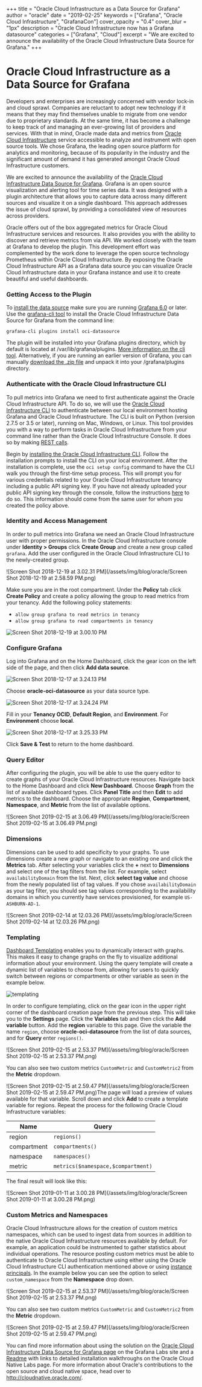 +++
title = "Oracle Cloud Infrastructure as a Data Source for Grafana"
author = "oracle"
date = "2019-02-25"
keywords = ["Grafana", "Oracle Cloud Infrastructure", "GrafanaCon"]
cover_opacity = "0.4"
cover_blur = "1px"
description = "Oracle Cloud Infrastructure now has a Grafana datasource"
categories = ["Grafana", "Cloud"]
excerpt = "We are excited to announce the availability of the Oracle Cloud Infrastructure Data Source for Grafana."
+++

# Oracle Cloud Infrastructure as a Data Source for Grafana

Developers and enterprises are increasingly concerned with vendor lock-in and cloud sprawl. Companies are reluctant to adopt new technology if it means that they may find themselves unable to migrate from one vendor due to proprietary standards. At the same time, it has become a challenge to keep track of and managing an ever-growing list of providers and services. With that in mind, Oracle made data and metrics from [Oracle Cloud Infrastructure](https://cloud.oracle.com/en_US/cloud-infrastructure) service accessible to analyze and instrument with open source tools. We chose Grafana, the leading open source platform for analytics and monitoring, because of its popularity in the industry and the significant amount of demand it has generated amongst Oracle Cloud Infrastructure customers. 

We are excited to announce the availability of the [Oracle Cloud Infrastructure Data Source for Grafana](https://grafana.com/plugins/oci-datasource). Grafana is an open source visualization and alerting tool for time series data. It was designed with a plugin architecture that allows you to capture data across many different sources and visualize it on a single dashboard. This approach addresses the issue of cloud sprawl, by providing a consolidated view of resources across providers. 

Oracle offers out of the box aggregated metrics for Oracle Cloud Infrastructure services and resources. It also provides you with the ability to discover and retrieve metrics from via API. We worked closely with the team at Grafana to develop the plugin. This development effort was complemented by the work done to leverage the open source technology Prometheus within Oracle Cloud Infrastructure. By exposing the Oracle Cloud Infrastructure API as a Grafana data source you can visualize Oracle Cloud Infrastructure data in your Grafana instance and use it to create beautiful and useful dashboards.



### Getting Access to the Plugin

To [install the data source](https://grafana.com/plugins/oci-datasource/installation) make sure you are running [Grafana 6.0](https://grafana.com/get) or later. Use the [grafana-cli tool](http://docs.grafana.org/plugins/installation/) to install the Oracle Cloud Infrastructure Data Source for Grafana from the command line:

```
grafana-cli plugins install oci-datasource
```

The plugin will be installed into your Grafana plugins directory, which by default is located at /var/lib/grafana/plugins. [More information on the cli tool](http://docs.grafana.org/plugins/installation/). Alternatively, if you are running an earlier version of Grafana, you can manually [download the .zip file](https://grafana.com/api/plugins/oci-datasource/versions/1.0.0/download) and unpack it into your /grafana/plugins directory. 



### Authenticate with the Oracle Cloud Infrastructure CLI

To pull metrics into Grafana we need to first authenticate against the Oracle Cloud Infrastructure API. To do so, we will use the [Oracle Cloud Infrastructure CLI](https://docs.cloud.oracle.com/iaas/Content/API/Concepts/cliconcepts.htm) to authenticate between our local environment hosting Grafana and Oracle Cloud Infrastructure. The CLI is built on Python (version 2.7.5 or 3.5 or later), running on Mac, Windows, or Linux. This tool provides you with a way to perform tasks in Oracle Cloud Infrastructure from your command line rather than the Oracle Cloud Infrastructure Console. It does so by making [REST calls](https://docs.cloud.oracle.com/iaas/Content/API/Concepts/usingapi.htm). 

Begin by [installing the Oracle Cloud Infrastructure CLI](https://docs.cloud.oracle.com/iaas/Content/API/SDKDocs/cliinstall.htm). Follow the installation prompts to install the CLI on your local environment. After the installation is complete, use the `oci setup config` command to have the CLI walk you through the first-time setup process. This will prompt you for various credentials related to your Oracle Cloud Infrastructure tenancy including a public API signing key. If you have not already uploaded your public API signing key through the console, follow the instructions [here](https://docs.us-phoenix-1.oraclecloud.com/Content/API/Concepts/apisigningkey.htm#How2) to do so. This information should come from the same user for whom you created the policy above. 



### Identity and Access Management

In order to pull metrics into Grafana we need an Oracle Cloud Infrastructure user with proper permissions. In the Oracle Cloud Infrastructure console under **Identity > Groups** click **Create Group** and create a new group called `grafana`. Add the user configured in the Oracle Cloud Infrastructure CLI to the newly-created group.

![Screen Shot 2018-12-19 at 3.02.31 PM](/assets/img/blog/oracle/Screen Shot 2018-12-19 at 2.58.59 PM.png)

Make sure you are in the root compartment. Under the **Policy** tab click **Create Policy** and create a policy allowing the group to read metrics from your tenancy. Add the following policy statements:

- `allow group grafana to read metrics in tenancy`
- `allow group grafana to read compartments in tenancy`

![Screen Shot 2018-12-19 at 3.00.10 PM](/assets/img/blog/oracle/Screen%20Shot%202018-12-19%20at%203.00.10%20PM.png)


### Configure Grafana

Log into Grafana and on the Home Dashboard, click the gear icon on the left side of the page, and then click **Add data source**.

![Screen Shot 2018-12-17 at 3.24.13 PM](/assets/img/blog/oracle/Screen%20Shot%202018-12-17%20at%203.24.13%20PM.png)

 Choose **oracle-oci-datasource** as your data source type.

![Screen Shot 2018-12-17 at 3.24.24 PM](/assets/img/blog/oracle/Screen%20Shot%202018-12-17%20at%203.24.17%20PM.png)

Fill in your **Tenancy OCID**, **Default Region**, and **Environment**. For **Environment** choose **local**. 

![Screen Shot 2018-12-17 at 3.25.33 PM](/assets/img/blog/oracle/Screen%20Shot%202018-12-17%20at%203.25.33%20PM.png)

Click **Save & Test** to return to the home dashboard.

### Query Editor

After configuring the plugin, you will be able to use the query editor to create graphs of your Oracle Cloud Infrastructure resources. Navigate back to the Home Dashboard and click **New Dashboard**. Choose **Graph** from the list of available dashboard types. Click **Panel Title** and then **Edit** to add metrics to the dashboard. Choose the appropriate **Region**, **Compartment**, **Namespace**, and **Metric** from the list of available options.

![Screen Shot 2019-02-15 at 3.06.49 PM](/assets/img/blog/oracle/Screen Shot 2019-02-15 at 3.06.49 PM.png)

### Dimensions

Dimensions can be used to add specificity to your graphs. To use dimensions create a new graph or navigate to an existing one and click the **Metrics** tab. After selecting your variables click the **+** next to **Dimensions** and select one of the tag filters from the list. For example, select `availabilityDomain` from the list. Next, click **select tag value** and choose from the newly populated list of tag values. If you chose `availabilityDomain` as your tag filter, you should see tag values corresponding to the availability domains in which you currently have services provisioned, for example `US-ASHBURN-AD-1`. 

![Screen Shot 2019-02-14 at 12.03.26 PM](/assets/img/blog/oracle/Screen Shot 2019-02-14 at 12.03.26 PM.png)

### Templating

[Dashboard Templating](http://docs.grafana.org/reference/templating/) enables you to dynamically interact with graphs. This makes it easy to change graphs on the fly to visualize additional information about your environment. Using the query template will create a dynamic list of variables to choose from, allowing for users to quickly switch between regions or compartments or other variable as seen in the example below.

![templating](/assets/img/blog/oracle/templating.gif)


In order to configure templating, click on the gear icon in the upper right corner of the dashboard creation page from the previous step. This will take you to the **Settings** page. Click the **Variables** tab and then click the **Add variable** button. Add the **region** variable to this page. Give the variable the name `region`, choose **oracle-oci-datasource** from the list of data sources, and for **Query** enter `regions()`. 

![Screen Shot 2019-02-15 at 2.53.37 PM](/assets/img/blog/oracle/Screen Shot 2019-02-15 at 2.53.37 PM.png)

You can also see two custom metrics `CustomMetric` and `CustomMetric2` from the **Metric** dropdown. 

![Screen Shot 2019-02-15 at 2.59.47 PM](/assets/img/blog/oracle/Screen Shot 2019-02-15 at 2.59.47 PM.png)The page will load a preview of values available for that variable. Scroll down and click **Add** to create a template variable for regions. Repeat the process for the following Oracle Cloud Infrastructure variables: 

| Name        | Query                              |
| ----------- | ---------------------------------- |
| region      | `regions()`                        |
| compartment | `compartments()`                   |
| namespace   | `namespaces()`                     |
| metric      | `metrics($namespace,$compartment)` |

The final result will look like this:

![Screen Shot 2019-01-11 at 3.00.28 PM](/assets/img/blog/oracle/Screen Shot 2019-01-11 at 3.00.28 PM.png)

### Custom Metrics and Namespaces

Oracle Cloud Infrastructure allows for the creation of custom metrics namespaces, which can be used to ingest data from sources in addition to the native Oracle Cloud Infrastructure resources available by default. For example, an application could be instrumented to gather statistics about individual operations. The resource posting custom metrics must be able to authenticate to Oracle Cloud Infrastructure using either using the Oracle Cloud Infrastructure CLI authentication mentioned above or using [instance principals](https://docs.cloud.oracle.com/iaas/Content/Identity/Tasks/callingservicesfrominstances.htm). In the example below you can see the option to select `custom_namespace` from the **Namespace** drop down. 

![Screen Shot 2019-02-15 at 2.53.37 PM](/assets/img/blog/oracle/Screen Shot 2019-02-15 at 2.53.37 PM.png)

You can also see two custom metrics `CustomMetric` and `CustomMetric2` from the **Metric** dropdown. 

![Screen Shot 2019-02-15 at 2.59.47 PM](/assets/img/blog/oracle/Screen Shot 2019-02-15 at 2.59.47 PM.png)

You can find more information about using the solution on the [Oracle Cloud Infrastructure Data Source for Grafana page](https://grafana.com/plugins/oci-datasource) on the Grafana Labs site and a [Readme](https://github.com/oracle/oci-grafana-plugin/blob/master/Readme.md) with links to detailed installation walkthroughs on the Oracle Cloud Native Labs page. For more information about Oracle's contributions to the open source and cloud native space, head over to http://cloudnative.oracle.com/.
